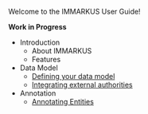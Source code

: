 Welcome to the IMMARKUS User Guide!

__Work in Progress__

- Introduction
  - About IMMARKUS
  - Features
- Data Model
  - [Defining your data model](wiki/Defining-your-data-model)
  - [Integrating external authorities](wiki/Integrating-external-authorities)
- Annotation
  - [Annotating Entities](wiki/Annotating-Entities)
